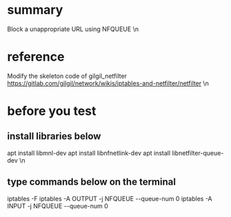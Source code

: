 # summary
Block a unappropriate URL using NFQUEUE
\n
# reference
Modify the skeleton code of gilgil_netfilter
https://gitlab.com/gilgil/network/wikis/iptables-and-netfilter/netfilter
\n
# before you test
## install libraries below
apt install libmnl-dev
apt install libnfnetlink-dev
apt install libnetfilter-queue-dev
\n
## type commands below on the terminal
iptables -F
iptables -A OUTPUT -j NFQUEUE --queue-num 0
iptables -A INPUT -j NFQUEUE --queue-num 0
